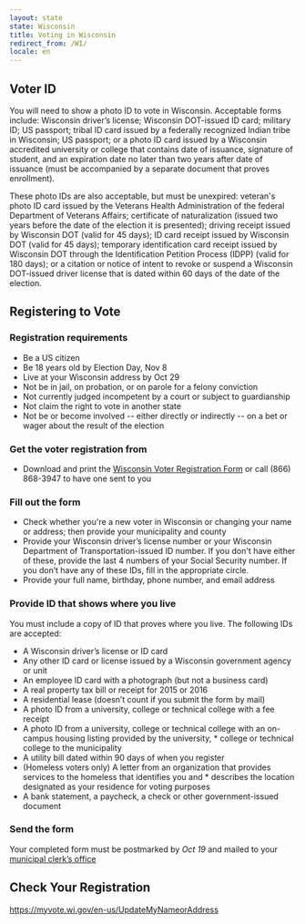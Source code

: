 ```yaml
---
layout: state
state: Wisconsin
title: Voting in Wisconsin
redirect_from: /WI/
locale: en
---
```


## Voter ID

You will need to show a photo ID to vote in Wisconsin.  Acceptable forms include: Wisconsin driver’s license; Wisconsin DOT-issued ID card; military ID; US passport; tribal ID card issued by a federally recognized Indian tribe in Wisconsin; US passport; or a photo ID card issued by a Wisconsin accredited university or college that contains date of issuance, signature of student, and an expiration date no later than two years after date of issuance (must be accompanied by a separate document that proves enrollment).

These photo IDs are also acceptable, but must be unexpired: veteran's photo ID card issued by the Veterans Health Administration of the federal Department of Veterans Affairs; certificate of naturalization (issued two years before the date of the election it is presented); driving receipt issued by Wisconsin DOT (valid for 45 days); ID card receipt issued by Wisconsin DOT (valid for 45 days); temporary identification card receipt issued by Wisconsin DOT through the Identification Petition Process (IDPP) (valid for 180 days); or a citation or notice of intent to revoke or suspend a Wisconsin DOT-issued driver license that is dated within 60 days of the date of the election.

## Registering to Vote

### Registration requirements
* Be a US citizen
* Be 18 years old by Election Day, Nov 8
* Live at your Wisconsin address by Oct 29
* Not be in jail, on probation, or on parole for a felony conviction
* Not currently judged incompetent by a court or subject to guardianship
* Not claim the right to vote in another state
* Not be or become involved -- either directly or indirectly -- on a bet or wager about the result of the election

### Get the voter registration from
* Download and print the [Wisconsin Voter Registration Form](http://www.gab.wi.gov/sites/default/files/gab_forms/4/el_131_voter_registration_app_fillable_rev_2016__16117.pdf) or call (866) 868-3947 to have one sent to you

### Fill out the form
* Check whether you're a new voter in Wisconsin or changing your name or address; then provide your municipality and county
* Provide your Wisconsin driver’s license number or your Wisconsin Department of Transportation-issued ID number. If you don't have either of these, provide the last 4 numbers of your Social Security number. If you don’t have any of these IDs, fill in the appropriate circle.
* Provide your full name, birthday, phone number, and email address

### Provide ID that shows where you live
You must include a copy of ID that proves where you live. The following IDs are accepted:

* A Wisconsin driver’s license or ID card
* Any other ID card or license issued by a Wisconsin government agency or unit
* An employee ID card with a photograph (but not a business card)
* A real property tax bill or receipt for 2015 or 2016
* A residential lease (doesn’t count if you submit the form by mail)
* A photo ID from a university, college or technical college with a fee receipt
* A photo ID from a university, college or technical college with an on-campus housing listing provided by the university, * college or technical college to the municipality
* A utility bill dated within 90 days of when you register
* (Homeless voters only) A letter from an organization that provides services to the homeless that identifies you and * describes the location designated as your residence for voting purposes
* A bank statement, a paycheck, a check or other government-issued document

### Send the form
Your completed form must be postmarked by *Oct 19* and mailed to your [municipal clerk’s office](https://myvote.wi.gov/en-US/MyMunicipalClerk)

## Check Your Registration

<https://myvote.wi.gov/en-us/UpdateMyNameorAddress>

